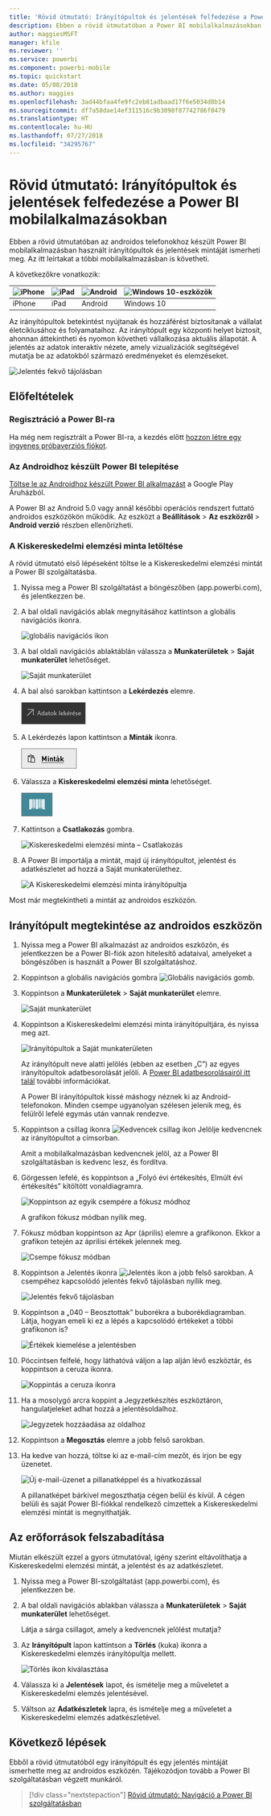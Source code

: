 ```yaml
---
title: 'Rövid útmutató: Irányítópultok és jelentések felfedezése a Power BI mobilalkalmazásokban'
description: Ebben a rövid útmutatóban a Power BI mobilalkalmazásokban használt irányítópultok és jelentések mintáját ismerheti meg.
author: maggiesMSFT
manager: kfile
ms.reviewer: ''
ms.service: powerbi
ms.component: powerbi-mobile
ms.topic: quickstart
ms.date: 05/08/2018
ms.author: maggies
ms.openlocfilehash: 3ad44bfaa4fe9fc2eb81adbaad17f6e5034d8b14
ms.sourcegitcommit: df7a58dae14ef311516c9b3098f87742786f0479
ms.translationtype: HT
ms.contentlocale: hu-HU
ms.lasthandoff: 07/27/2018
ms.locfileid: "34295767"
---
```

# <a name="quickstart-explore-dashboards-and-reports-in-the-power-bi-mobile-apps"></a>Rövid útmutató: Irányítópultok és jelentések felfedezése a Power BI mobilalkalmazásokban
Ebben a rövid útmutatóban az androidos telefonokhoz készült Power BI mobilalkalmazásban használt irányítópultok és jelentések mintáját ismerheti meg. Az itt leírtakat a többi mobilalkalmazásban is követheti. 

A következőkre vonatkozik:

| ![iPhone](media/mobile-apps-quickstart-view-dashboard-report/iphone-logo-30-px.png) | ![iPad](media/mobile-apps-quickstart-view-dashboard-report/ipad-logo-30-px.png) | ![Android ](media/mobile-apps-quickstart-view-dashboard-report/android-logo-30-px.png) | ![Windows 10-eszközök](media/mobile-apps-quickstart-view-dashboard-report/win-10-logo-30-px.png) |
|:--- |:--- |:--- |:--- |
| iPhone | iPad | Android | Windows 10 |

Az irányítópultok betekintést nyújtanak és hozzáférést biztosítanak a vállalat életciklusához és folyamataihoz. Az irányítópult egy központi helyet biztosít, ahonnan áttekintheti és nyomon követheti vállalkozása aktuális állapotát. A jelentés az adatok interaktív nézete, amely vizualizációk segítségével mutatja be az adatokból származó eredményeket és elemzéseket. 

![Jelentés fekvő tájolásban](media/mobile-apps-quickstart-view-dashboard-report/power-bi-android-quickstart-report.png)

## <a name="prerequisites"></a>Előfeltételek

### <a name="sign-up-for-power-bi"></a>Regisztráció a Power BI-ra
Ha még nem regisztrált a Power BI-ra, a kezdés előtt [hozzon létre egy ingyenes próbaverziós fiókot](https://app.powerbi.com/signupredirect?pbi_source=web).

### <a name="install-the-power-bi-for-android-app"></a>Az Androidhoz készült Power BI telepítése
[Töltse le az Androidhoz készült Power BI alkalmazást](http://go.microsoft.com/fwlink/?LinkID=544867) a Google Play Áruházból.

A Power BI az Android 5.0 vagy annál későbbi operációs rendszert futtató androidos eszközökön működik. Az eszközt a **Beállítások** > **Az eszközről** > **Android verzió** részben ellenőrizheti.

### <a name="download-the-retail-analysis-sample"></a>A Kiskereskedelmi elemzési minta letöltése
A rövid útmutató első lépéseként töltse le a Kiskereskedelmi elemzési mintát a Power BI szolgáltatásba.

1. Nyissa meg a Power BI szolgáltatást a böngészőben (app.powerbi.com), és jelentkezzen be.

1. A bal oldali navigációs ablak megnyitásához kattintson a globális navigációs ikonra.

    ![globális navigációs ikon](media/mobile-apps-quickstart-view-dashboard-report/power-bi-android-quickstart-global-nav-icon.png)

2. A bal oldali navigációs ablaktáblán válassza a **Munkaterületek** > **Saját munkaterület** lehetőséget.

    ![Saját munkaterület](media/mobile-apps-quickstart-view-dashboard-report/power-bi-android-quickstart-my-workspace.png)

3. A bal alsó sarokban kattintson a **Lekérdezés** elemre.
   
    ![Adatok lekérése](media/mobile-apps-quickstart-view-dashboard-report/power-bi-get-data.png)

3. A Lekérdezés lapon kattintson a **Minták** ikonra.
   
   ![Minták ikon](media/mobile-apps-quickstart-view-dashboard-report/power-bi-samples-icon.png)

4. Válassza a **Kiskereskedelmi elemzési minta** lehetőséget.
 
    ![Kiskereskedelmi elemzési minta](media/mobile-apps-quickstart-view-dashboard-report/power-bi-rs.png)
 
8. Kattintson a **Csatlakozás** gombra.  
  
   ![Kiskereskedelmi elemzési minta – Csatlakozás](media/mobile-apps-quickstart-view-dashboard-report/retail16.png)
   
5. A Power BI importálja a mintát, majd új irányítópultot, jelentést és adatkészletet ad hozzá a Saját munkaterülethez.
   
   ![A Kiskereskedelmi elemzési minta irányítópultja](media/mobile-apps-quickstart-view-dashboard-report/power-bi-service-opportunity-sample.png)

Most már megtekintheti a mintát az androidos eszközön.

## <a name="view-a-dashboard-on-your-android-device"></a>Irányítópult megtekintése az androidos eszközön
1. Nyissa meg a Power BI alkalmazást az androidos eszközön, és jelentkezzen be a Power BI-fiók azon hitelesítő adataival, amelyeket a böngészőben is használt a Power BI szolgáltatáshoz.

1.  Koppintson a globális navigációs gombra ![Globális navigációs gomb](media/mobile-ipad-app-get-started/power-bi-iphone-global-nav-button.png).

2.  Koppintson a **Munkaterületek** > **Saját munkaterület** elemre.

    ![Saját munkaterület](media/mobile-apps-quickstart-view-dashboard-report/power-bi-android-quickstart-workspaces.png)

3. Koppintson a Kiskereskedelmi elemzési minta irányítópultjára, és nyissa meg azt.
 
    ![Irányítópultok a Saját munkaterületen](media/mobile-apps-quickstart-view-dashboard-report/power-bi-android-quickstart-open-retail.png)
   
    Az irányítópult neve alatti jelölés (ebben az esetben „C”) az egyes irányítópultok adatbesorolását jelöli. A [Power BI adatbesorolásairól itt talál](service-data-classification.md) további információkat.

    A Power BI irányítópultok kissé máshogy néznek ki az Android-telefonokon. Minden csempe ugyanolyan szélesen jelenik meg, és felülről lefelé egymás után vannak rendezve.

4. Koppintson a csillag ikonra ![Kedvencek csillag ikon](media/mobile-apps-quickstart-view-dashboard-report/power-bi-android-quickstart-favorite-icon.png) Jelölje kedvencnek az irányítópultot a címsorban.

    Amit a mobilalkalmazásban kedvencnek jelöl, az a Power BI szolgáltatásban is kedvenc lesz, és fordítva.

4. Görgessen lefelé, és koppintson a „Folyó évi értékesítés, Elmúlt évi értékesítés” kitöltött vonaldiagramra.

    ![Koppintson az egyik csempére a fókusz módhoz](media/mobile-apps-quickstart-view-dashboard-report/power-bi-android-quickstart-tap-tile-fave.png)

    A grafikon fókusz módban nyílik meg.

7. Fókusz módban koppintson az Apr (április) elemre a grafikonon. Ekkor a grafikon tetején az áprilisi értékek jelennek meg.

    ![Csempe fókusz módban](media/mobile-apps-quickstart-view-dashboard-report/power-bi-android-quickstart-tile-focus.png)

8. Koppintson a Jelentés ikonra ![Jelentés ikon](media/mobile-apps-quickstart-view-dashboard-report/power-bi-android-quickstart-report-icon.png) a jobb felső sarokban. A csempéhez kapcsolódó jelentés fekvő tájolásban nyílik meg.

    ![Jelentés fekvő tájolásban](media/mobile-apps-quickstart-view-dashboard-report/power-bi-android-quickstart-report.png)

9. Koppintson a „040 – Beosztottak” buborékra a buborékdiagramban. Látja, hogyan emeli ki ez a lépés a kapcsolódó értékeket a többi grafikonon is? 

    ![Értékek kiemelése a jelentésben](media/mobile-apps-quickstart-view-dashboard-report/power-bi-android-quickstart-cross-highlight.png)

10. Pöccintsen felfelé, hogy láthatóvá váljon a lap alján lévő eszköztár, és koppintson a ceruza ikonra.

    ![Koppintás a ceruza ikonra](media/mobile-apps-quickstart-view-dashboard-report/power-bi-android-quickstart-tap-pencil.png)

11. Ha a mosolygó arcra koppint a Jegyzetkészítés eszköztáron, hangulatjeleket adhat hozzá a jelentésoldalhoz.
 
    ![Jegyzetek hozzáadása az oldalhoz](media/mobile-apps-quickstart-view-dashboard-report/power-bi-android-quickstart-annotate.png)

12. Koppintson a **Megosztás** elemre a jobb felső sarokban.

1. Ha kedve van hozzá, töltse ki az e-mail-cím mezőt, és írjon be egy üzenetet.  

    ![Új e-mail-üzenet a pillanatképpel és a hivatkozással](media/mobile-apps-quickstart-view-dashboard-report/power-bi-android-quickstart-send-snapshot.png)

    A pillanatképet bárkivel megoszthatja cégen belül és kívül. A cégen belüli és saját Power BI-fiókkal rendelkező címzettek a Kiskereskedelmi elemzési mintát is megnyithatják.

## <a name="clean-up-resources"></a>Az erőforrások felszabadítása

Miután elkészült ezzel a gyors útmutatóval, igény szerint eltávolíthatja a Kiskereskedelmi elemzési mintát, a jelentést és az adatkészletet.

1. Nyissa meg a Power BI-szolgáltatást (app.powerbi.com), és jelentkezzen be.

2. A bal oldali navigációs ablakban válassza a **Munkaterületek** > **Saját munkaterület** lehetőséget.

    Látja a sárga csillagot, amely a kedvencnek jelölést mutatja?

3. Az **Irányítópult** lapon kattintson a **Törlés** (kuka) ikonra a Kiskereskedelmi elemzés irányítópultja mellett.

    ![Törlés ikon kiválasztása](media/mobile-apps-quickstart-view-dashboard-report/power-bi-android-quickstart-delete-retail.png)

4. Válassza ki a **Jelentések** lapot, és ismételje meg a műveletet a Kiskereskedelmi elemzés jelentésével.

5. Váltson az **Adatkészletek** lapra, és ismételje meg a műveletet a Kiskereskedelmi elemzés adatkészletével.


## <a name="next-steps"></a>Következő lépések

Ebből a rövid útmutatóból egy irányítópult és egy jelentés mintáját ismerhette meg az androidos eszközén. Tájékozódjon tovább a Power BI szolgáltatásban végzett munkáról. 

> [!div class="nextstepaction"]
> [Rövid útmutató: Navigáció a Power BI szolgáltatásban](service-the-new-power-bi-experience.md)

